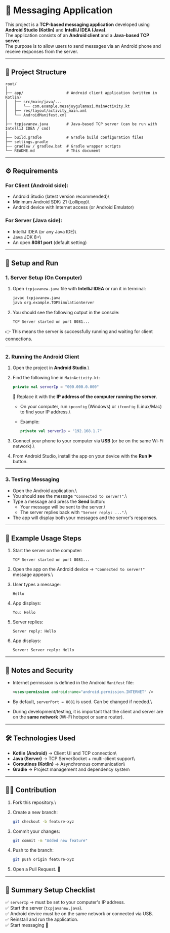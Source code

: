 # 📱 Messaging Application

This project is a **TCP-based messaging application** developed using
**Android Studio (Kotlin)** and **IntelliJ IDEA (Java)**.\
The application consists of an **Android client** and a **Java-based TCP
server**.\
The purpose is to allow users to send messages via an Android phone and
receive responses from the server.

------------------------------------------------------------------------

## 📂 Project Structure

    root/
    │
    ├── app/                   # Android client application (written in Kotlin)
    │   ├── src/main/java/...  
    │   │   └── com.example.mesajuygulamasi.MainActivity.kt
    │   ├── res/layout/activity_main.xml
    │   └── AndroidManifest.xml
    │
    ├── tcpjavanew.java        # Java-based TCP server (can be run with IntelliJ IDEA / cmd)
    │
    ├── build.gradle           # Gradle build configuration files
    ├── settings.gradle
    ├── gradlew / gradlew.bat  # Gradle wrapper scripts
    └── README.md              # This document

------------------------------------------------------------------------

## ⚙️ Requirements

### For Client (Android side):

-   Android Studio (latest version recommended)\
-   Minimum Android SDK: 21 (Lollipop)\
-   Android device with Internet access (or Android Emulator)

### For Server (Java side):

-   IntelliJ IDEA (or any Java IDE)\
-   Java JDK 8+\
-   An open **8081 port** (default setting)

------------------------------------------------------------------------

## 🚀 Setup and Run

### 1. Server Setup (On Computer)

1.  Open `tcpjavanew.java` file with **IntelliJ IDEA** or run it in
    terminal:

    ``` bash
    javac tcpjavanew.java
    java org.example.TOPSimulationServer
    ```

2.  You should see the following output in the console:

        TCP Server started on port 8081...

👉 This means the server is successfully running and waiting for client
connections.

------------------------------------------------------------------------

### 2. Running the Android Client

1.  Open the project in **Android Studio**.\

2.  Find the following line in `MainActivity.kt`:

    ``` kotlin
    private val serverIp = "000.000.0.000"
    ```

    🔹 Replace it with the **IP address of the computer running the
    server**.

    -   On your computer, run `ipconfig` (Windows) or `ifconfig`
        (Linux/Mac) to find your IP address.\

    -   Example:

        ``` kotlin
        private val serverIp = "192.168.1.7"
        ```

3.  Connect your phone to your computer via **USB** (or be on the same
    Wi-Fi network).\

4.  From Android Studio, install the app on your device with the **Run
    ▶** button.

------------------------------------------------------------------------

### 3. Testing Messaging

-   Open the Android application.\
-   You should see the message `"Connected to server!"`.\
-   Type a message and press the **Send** button:
    -   Your message will be sent to the server.\
    -   The server replies back with `"Server reply: ..."`.\
-   The app will display both your messages and the server's responses.

------------------------------------------------------------------------

## 📜 Example Usage Steps

1.  Start the server on the computer:

        TCP Server started on port 8081...

2.  Open the app on the Android device → `"Connected to server!"`
    message appears.\

3.  User types a message:

        Hello

4.  App displays:

        You: Hello

5.  Server replies:

        Server reply: Hello

6.  App displays:

        Server: Server reply: Hello

------------------------------------------------------------------------

## 🔐 Notes and Security

-   Internet permission is defined in the Android `Manifest` file:

    ``` xml
    <uses-permission android:name="android.permission.INTERNET" />
    ```

-   By default, `serverPort = 8081` is used. Can be changed if needed.\

-   During development/testing, it is important that the client and
    server are on the **same network** (Wi-Fi hotspot or same router).

------------------------------------------------------------------------

## 🛠️ Technologies Used

-   **Kotlin (Android)** → Client UI and TCP connection\
-   **Java (Server)** → TCP ServerSocket + multi-client support\
-   **Coroutines (Kotlin)** → Asynchronous communication\
-   **Gradle** → Project management and dependency system

------------------------------------------------------------------------

## 👨‍💻 Contribution

1.  Fork this repository.\

2.  Create a new branch:

    ``` bash
    git checkout -b feature-xyz
    ```

3.  Commit your changes:

    ``` bash
    git commit -m "Added new feature"
    ```

4.  Push to the branch:

    ``` bash
    git push origin feature-xyz
    ```

5.  Open a Pull Request. 🚀

------------------------------------------------------------------------

## 📌 Summary Setup Checklist

✅ `serverIp` → must be set to your computer's IP address.\
✅ Start the server (`tcpjavanew.java`).\
✅ Android device must be on the same network or connected via USB.\
✅ Reinstall and run the application.\
✅ Start messaging 🎉
